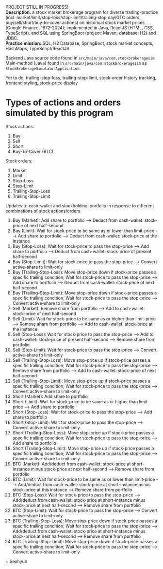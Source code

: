 PROJECT STILL IN PROGRESS!<br>
<b>Description:</b> a stock market brokerage program for diverse trading-practice (incl. market/limit/stop-loss/stop-limit/trailing-stop day/GTC orders, buy/sell/short/buy-to-cover actions) on historical stock market prices (Google Finance, 1972-2024); implemented in Java, ReactJS (HTML, CSS, TypeScript), and SQL using SpringBoot (project: Maven; database: H2) and JDBC.
<br>
<b>Practice mission:</b> SQL, H2 Database, SpringBoot, stock market concepts, HashMaps, TypeScript/ReactJS

Backend Java source code found in `src/main/java/com.stockbrokeragesim`.
Main-method (Java) found in `src/main/java/com.stockbrokeragesim` as `StockBrokerageSimulatorApplication`.

Yet to do: trailing-stop-loss, trailing-stop-limit, stock-order history tracking, frontend styling, stock-price display


# Types of actions and orders simulated by this program
Stock actions: 
1. Buy
2. Sell
3. Short
4. Buy-To-Cover (BTC)

Stock orders:
1. Market
2. Limit
3. Stop-Loss
4. Stop-Limit
5. Trailing-Stop-Loss
6. Trailing-Stop-Limit

Updates to cash-wallet and stockholding-portfolio in response to different combinations of stock actions/orders
1. Buy (Market): Add share to portfolio --> Deduct from cash-wallet: stock-price of next half-second
2. Buy (Limit): Wait for stock-price to be same as or lower than limit-price --> Add share to portfolio --> Deduct from cash-wallet: stock-price at the instance
3. Buy (Stop-Loss): Wait for stock-price to pass the stop-price --> Add share to portfolio --> Deduct from cash-wallet: stock-price of present half-second
4. Buy (Stop-Limit): Wait for stock-price to pass the stop-price --> Convert active-share to limit-only
5. Buy (Trailing-Stop-Loss): Move stop-price down if stock-price passes a specific trailing condition; Wait for stock-price to pass the stop-price --> Add share to portfolio --> Deduct from cash-wallet: stock-price of next half-second
6. Buy (Trailing-Stop-Limit): Move stop-price down if stock-price passes a specific trailing condition; Wait for stock-price to pass the stop-price --> Convert active-share to limit-only
6. Sell (Market): Remove share from portfolio --> Add to cash-wallet: stock-price of next half-second
6. Sell (Limit): Wait for stock-price to be same as or higher than limit-price --> Remove share from portfolio --> Add to cash-wallet: stock-price at the instance
7. Sell (Stop-Loss): Wait for stock-price to pass the stop-price --> Add to cash-wallet: stock-price of present half-second --> Remove share from portfolio
8. Sell (Stop-Limit): Wait for stock-price to pass the stop-price --> Convert active-share to limit-only
9. Sell (Trailing-Stop-Loss): Move stop-price up if stock-price passes a specific trailing condition; Wait for stock-price to pass the stop-price --> Remove share from portfolio --> Add to cash-wallet: stock-price of next half-second
10. Sell (Trailing-Stop-Limit): Move stop-price up if stock-price passes a specific trailing condition; Wait for stock-price to pass the stop-price --> Convert active-share to limit-only
11. Short (Market): Add share to portfolio
12. Short (Limit): Wait for stock-price to be same as or higher than limit-price --> Add share to portfolio
13. Short (Stop-Loss): Wait for stock-price to pass the stop-price --> Add share to portfolio
14. Short (Stop-Limit): Wait for stock-price to pass the stop-price --> Convert active-share to limit-only
15. Short (Trailing-Stop-Loss): Move stop-price up if stock-price passes a specific trailing condition; Wait for stock-price to pass the stop-price --> Add share to portfolio
16. Short (Trailing-Stop-Limit): Move stop-price up if stock-price passes a specific trailing condition; Wait for stock-price to pass the stop-price --> Convert active-share to limit-only
17. BTC (Market): Add/deduct from cash-wallet: stock-price at short-instance minus stock-price at next half-second --> Remove share from portfolio
18. BTC (Limit): Wait for stock-price to be same as or lower than limit-price --> Add/deduct from cash-wallet: stock-price at short-instance minus stock-price at this instance --> Remove share from portfolio
19. BTC (Stop-Loss): Wait for stock-price to pass the stop-price --> Add/deduct from cash-wallet: stock-price at short-instance minus stock-price at next half-second --> Remove share from portfolio
20. BTC (Stop-Limit): Wait for stock-price to pass the stop-price --> Convert active-share to limit-only
21. BTC (Trailing-Stop-Loss): Move stop-price down if stock-price passes a specific trailing condition; Wait for stock-price to pass the stop-price --> Add/deduct from cash-wallet: stock-price at short-instance minus stock-price at next half-second --> Remove share from portfolio
22. BTC (Trailing-Stop-Limit): Move stop-price down if stock-price passes a specific trailing condition; Wait for stock-price to pass the stop-price --> Convert active-share to limit-only

~ Seohyun
